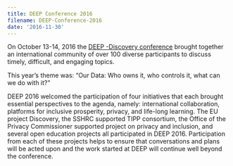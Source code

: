 ```yaml
---
title: DEEP Conference 2016
filename: DEEP-Conference-2016
date: '2016-11-30'
---
```


On October 13-14, 2016 the [DEEP -Discovery conference](http://deep.idrc.ocadu.ca)
brought together an international community of over 100
diverse participants to discuss timely, difficult, and engaging topics.

This year’s theme was: “Our Data: Who owns it, who controls it, what can we
do with it?”

DEEP 2016 welcomed the participation of four initiatives that each brought
essential perspectives to the agenda, namely: international collaboration,
platforms for inclusive prosperity, privacy, and life-long learning. The EU
project Discovery, the SSHRC supported TIPP consortium, the Office of the
Privacy Commissioner supported project on privacy and inclusion, and
several open education projects all participated in DEEP 2016. Participation
from each of these projects helps to ensure that conversations and plans
will be acted upon and the work started at DEEP will continue well beyond the conference.
